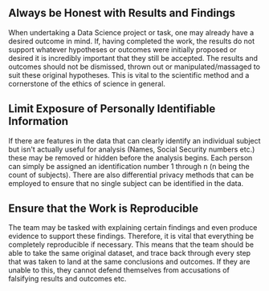 ## Always be Honest with Results and Findings

When undertaking a Data Science project or task, one may already have a desired outcome in mind. If, having completed the work, the results do not support whatever hypotheses or outcomes were initially proposed or desired it is incredibly important that they still be accepted. The results and outcomes should not be dismissed, thrown out or manipulated/massaged to suit these original hypotheses. This is vital to the scientific method and a cornerstone of the ethics of science in general. 

## Limit Exposure of Personally Identifiable Information

If there are features in the data that can clearly identify an individual subject but isn't actually useful for analysis (Names, Social Security numbers etc.) these may be removed or hidden before the analysis begins. Each person can simply be assigned an identification number 1 through n (n being the count of subjects). There are also differential privacy methods that can be employed to ensure that no single subject can be identified in the data. 

## Ensure that the Work is Reproducible

The team may be tasked with explaining certain findings and even produce evidence to support these findings. Therefore, it is vital that everything be completely reproducible if necessary. This means that the team should be able to take the same original dataset, and trace back through every step that was taken to land at the same conclusions and outcomes. If they are unable to this, they cannot defend themselves from accusations of falsifying results and outcomes etc.